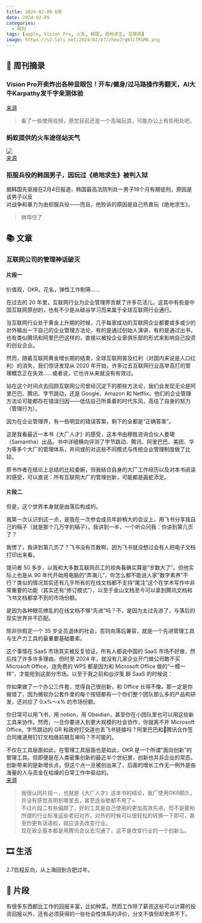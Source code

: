 ```yaml
---
title: 2024-02-09 6周
date: 2024-02-09
categories:
  - 周刊
tags: [apple, Vision Pro, 火车, 韩国, 绝地求生, 互联网]
image: https://s2.loli.net/2024/02/07/zhmvJrq6lLfRSMb.png
---
```

## 📰 周刊摘录
### Vision Pro开卖炸出各种显眼包！开车/健身/过马路操作秀翻天，AI大牛Karpathy发千字亲测体验
[来源](https://mp.weixin.qq.com/s/zsSbaHdkyNsluXosW5wHKQ)
> 看了一些使用视频，感觉目前还是一个高端玩具，可能办公上有些用处吧。

### 蚂蚁提供的火车途径站天气
![](https://s2.loli.net/2024/02/07/zhmvJrq6lLfRSMb.png)  
[来源](https://l7.antv.antgroup.com/weather)

### 拒服兵役的韩国男子，因玩过《绝地求生》被判入狱
据韩国先驱报在2月4日报道，韩国最高法院判处一男子18个月有期徒刑，原因是该男子以反  
对战争和暴力为由拒服兵役——而且，他败诉的原因是自己热衷玩《绝地求生》。
> 蚌埠住了

## 📚 文章
### 互联网公司的管理神话破灭
#### 片段一
价值观，OKR，花名，弹性工作制等……

在过去的 20 年里，互联网行业为企业管理界贡献了许多花活儿，这其中有些是中国互联网原创的，也有不少是从硅谷学习而来属于全球互联网行业通行。

当互联网行业处于黄金上升期的时候，几乎每家成功的互联网企业都要或多或少的对外输出一下自己的企业管理方法论，有的是通过创始人演讲，有的是通过出书，也有类似腾讯和阿里巴巴这样的，直接以被投企业家俱乐部的形式来影响自己投资的创业企业。

然而，随着互联网黄金增长期的结束，全球互联网普及红利（对国内来说是人口红利）的消失，我们惊讶发现从 2020 年开始，许多过去互联网行业高举高打的管理概念正在失效……或者说，它也许从来就没有有效过。

站在这个时间点去回顾互联网公司曾经沉淀下的那些方法论，我们会发现无论是阿里巴巴、腾讯、字节跳动，还是 Google、Amazon 和 Netflix。他们的企业管理方法论可能都存在错误归因——低估自己所乘着的时代东风，高估了自身的努力（管理行为）。

因为在企业管理界，有一些明显的错误答案，剩下的全都是“正确答案”。

这是我看最近一本书《大厂人才》的感受，这本书由穆胜咨询合伙人娄珺（Samantha）出品。书中详细横向评测了字节跳动、腾讯、阿里巴巴、美团、华为等多个大厂的管理体系，并间或的对这些不同模式与传统企业管理制度做了比较。

原书作者在结论上总结的比较委婉，但我结合自身的大厂工作经历以及对本书阅读的感受，可以直说：所有互联网大厂的管理创新，可能都是画蛇添足。 

#### 片段二
但是，这个世界本身就是由落后构成的。

我第一次认识到这一点，是我在一次参会成员年龄稍大的会议上，用飞书分享我自己的稿子（就是那个几万字的稿子）。我讲到一半，一个听众问我：你讲到第几页了？

我愣了，我讲到第几页了？飞书没有页数啊，因为飞书就没想过会有人把电子文档打印出来看。

提问者 50 多岁，以我和大多数互联网员工的视角看确实算是“岁数大了”。但他实际上也是从 90 年代开始用电脑的“弄潮儿”，你怎么都不能说人家“数字素养”不行？类似的情况其实还有几乎所有的在线文档都不支持“尾注”这个在学术写作中非常重要的功能（其实还有“修订模式”），以至于金山文档至今可以拿到腾讯文档和飞书文档都拿不到的市场份额。

是因为各种眼花缭乱的在线文档不够“先进”吗？不，是因为太过先进了，与落后的现实世界并不匹配。

除非你假定一个 35 岁全员退休的社会，否则向落后兼容，就是一个先进管理工具与生产力工具的最重要基础要素。

这个事情在 SaaS 市场其实被反复验证，所有人都说中国的 SaaS 市场不好做，然后找了许多许多理由。但时至 2024 年，就没有几家企业开门做公司敢不买 Microsoft Office，连免费的 WPS 都是因为和 Microsoft Office 做的“一模一样”，才能抢到这部分市场。以至于我之前和@汐笺 聊 SaaS 的时候说：

你如果做了一个办公三件套，觉得自己很创新，和 Office 长得不像。那一定是你做错了，因为微软办公套件里的每个按钮都有一个你们整个团队那么多的产品和研发，还对应了 0.x%～x% 的市场份额。

你日常可以用飞书，用 notion，用 Obsidian，甚至你在小团队里也可以用这些新工具来协作。然而，一旦你要进入到更大规模的社会协作，你就离不开 Microsoft Office。字节跳动的 GR 和政府打交道也丢飞书链接吗？阿里巴巴和腾讯合作签合同难道用钉钉文档做前期互审吗？不可能的。

不仅在工具层面如此，在管理工具层面也是如此，OKR 是一个所谓“面向创新”的管理工具。但即便是在人类密集创新的最近半个世纪里，创新也并非企业的常态。创新带来的是新增长点，但这个点一旦被创出来了，后面的增长工作无一例外是由海量的人与资金在枯燥的日常工作中驱动的。  
[来源](https://1q43.blog/post/5187)
> 我很认同片段一，也就是《大厂人才》这本书的结论，我厂使用OKR颇久，并没有感觉高明到哪里去，甚至连谷歌都不用了~  
> 不过片段二有些偏颇了，好的工具是自己使用的更加高效先进，而不是要和所谓的行业标准这些老旧对齐，对外的时候可以很轻松的转换一下即可，甚至你更有话语权，就应该去改变行业。  
> 现在政企基本都是用腾讯会议去沟通了，这不是改变行业的一个创新么。


## 🎞️ 生活
2.7启程反向，从上海回到合肥过年。

## 💭 片段
有很多东西都比工作的回报丰富，比如种菜。然而工作除了薪资这些可以计算的投资回报以外，还有必须获得的一些社会性体系的评价，分文不值但却舍弃不下。
